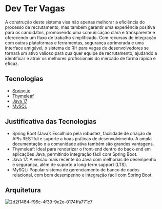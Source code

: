 # Dev Ter Vagas

A construção deste sistema visa não apenas melhorar a eficiência do processo de recrutamento, mas também garantir uma experiência positiva para os candidatos, promovendo uma comunicação clara e transparente e oferecendo um fluxo de trabalho simplificado. Com recursos de integração com outras plataformas e ferramentas, segurança aprimorada e uma interface amigável, o sistema de RH para vagas de desenvolvedores se tornará um ativo valioso para qualquer equipe de recrutamento, ajudando a identificar e atrair os melhores profissionais do mercado de forma rápida e eficaz.

## Tecnologias

- [Spring.io](https://spring.io/projects/spring-boot)
- [Thymeleaf](https://www.thymeleaf.org/doc/tutorials/2.1/usingthymeleaf.html)
- [Java 17](https://www.oracle.com/br/java/technologies/downloads/#java17)
- [MySQL](https://dev.mysql.com/doc/7)

 ## Justificativa das Tecnologias

- Spring Boot (Java): Escolhido pela robustez, facilidade de criação de APIs RESTful e suporte a boas práticas de desenvolvimento. A ampla documentação e a comunidade ativa também são grandes vantagens.
- Thymeleaf: Ideal para renderizar o front-end dentro do back-end em aplicações Java, permitindo integração fácil com Spring Boot.
- Java 17: A versão mais recente do Java com melhorias de desempenho e segurança, além de suporte a long-term support (LTS).
- MySQL: Popular sistema de gerenciamento de banco de dados relacional, com bom desempenho e integração fácil com Spring Boot.

## Arquitetura

  ![2d2f1484-f96c-4f39-9e2e-0174ffa771c7](https://github.com/user-attachments/assets/8a79110e-8af2-46b8-ab8a-f595770abed8)

